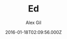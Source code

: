 ---
title: Ed
github: 'https://github.com/elotroalex/ed'
demo: 'http://elotroalex.github.io/ed/'
author: Alex Gil
ssg:
  - Jekyll
cms:
  - No Cms
date: 2016-01-18T02:09:56.000Z
github_branch: gh-pages
description: A jekyll theme for minimal editions
stale: true
---